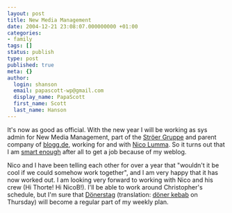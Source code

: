 ```yaml
---
layout: post
title: New Media Management
date: 2004-12-21 23:08:07.000000000 +01:00
categories:
- family
tags: []
status: publish
type: post
published: true
meta: {}
author:
  login: shanson
  email: papascott-wp@gmail.com
  display_name: PapaScott
  first_name: Scott
  last_name: Hanson
---
```

<p>It's now as good as official. With the new year I will be working as sys admin for New Media Management, part of the <a href="http://www.stroeer.com/">Ströer Gruppe</a> and parent company of <a href="http://www.blogg.de/">blogg.de</a>, working for and with <a title="Tschüß orangemedia.de! [Lummaland - das Weblog]" href="http://lumma.de/eintrag.php?id=1062">Nico Lumma</a>. So it turns out that I am <a title="PapaScott: blogging can help smart people get jobs" href="https://www.papascott.de/archives/2004/11/20/blogging-can-help-smart-people-get-jobs/">smart enough</a> after all to get a job because of my weblog. </p>
<p>Nico and I have been telling each other for over a year that "wouldn't it be cool if we could somehow work together", and I am very happy that it has now worked out. I am looking very forward to working with Nico and his crew (Hi Thorte! Hi NicoB!). I'll be able to work around Christopher's schedule, but I'm sure that <a title="Google Search: site:lumma.de Dönerstag" href="http://www.google.de/search?q=+site:lumma.de+D%C3%B6nerstag">Dönerstag</a>  (translation: <a href="http://en.wikipedia.org/wiki/Kebab">döner kebab</a> on Thursday) will become a regular part of my weekly plan.</p>
